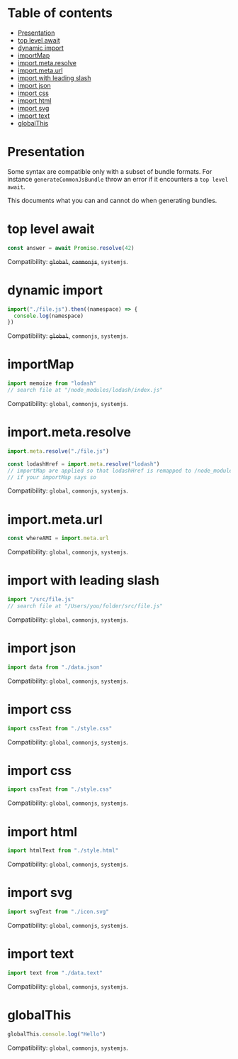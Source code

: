 # Table of contents

- [Presentation](#Presentation)
- [top level await](#top-level-await)
- [dynamic import](#dynamic-import)
- [importMap](#importmap)
- [import.meta.resolve](#import.meta.resolve)
- [import.meta.url](#import.meta.url)
- [import with leading slash](#import-with-leading-slash)
- [import json](#import-json)
- [import css](#import-css)
- [import html](#import-html)
- [import svg](#import-svg)
- [import text](#import-text)
- [globalThis](#globalthis)

# Presentation

Some syntax are compatible only with a subset of bundle formats. For instance `generateCommonJsBundle` throw an error if it encounters a `top level await`.

This documents what you can and cannot do when generating bundles.

# top level await

```js
const answer = await Promise.resolve(42)
```

Compatibility: ~~`global`~~, ~~`commonjs`~~, `systemjs`.

# dynamic import

```js
import("./file.js").then((namespace) => {
  console.log(namespace)
})
```

Compatibility: ~~`global`~~, `commonjs`, `systemjs`.

# importMap

```js
import memoize from "lodash"
// search file at "/node_modules/lodash/index.js"
```

Compatibility: `global`, `commonjs`, `systemjs`.

# import.meta.resolve

```js
import.meta.resolve("./file.js")

const lodashHref = import.meta.resolve("lodash")
// importMap are applied so that lodashHref is remapped to /node_modules/lodash/index.js
// if your importMap says so
```

Compatibility: `global`, `commonjs`, `systemjs`.

# import.meta.url

```js
const whereAMI = import.meta.url
```

Compatibility: `global`, `commonjs`, `systemjs`.

# import with leading slash

```js
import "/src/file.js"
// search file at "/Users/you/folder/src/file.js"
```

Compatibility: `global`, `commonjs`, `systemjs`.

# import json

```js
import data from "./data.json"
```

Compatibility: `global`, `commonjs`, `systemjs`.

# import css

```js
import cssText from "./style.css"
```

Compatibility: `global`, `commonjs`, `systemjs`.

# import css

```js
import cssText from "./style.css"
```

Compatibility: `global`, `commonjs`, `systemjs`.

# import html

```js
import htmlText from "./style.html"
```

Compatibility: `global`, `commonjs`, `systemjs`.

# import svg

```js
import svgText from "./icon.svg"
```

Compatibility: `global`, `commonjs`, `systemjs`.

# import text

```js
import text from "./data.text"
```

Compatibility: `global`, `commonjs`, `systemjs`.

# globalThis

```js
globalThis.console.log("Hello")
```

Compatibility: `global`, `commonjs`, `systemjs`.
